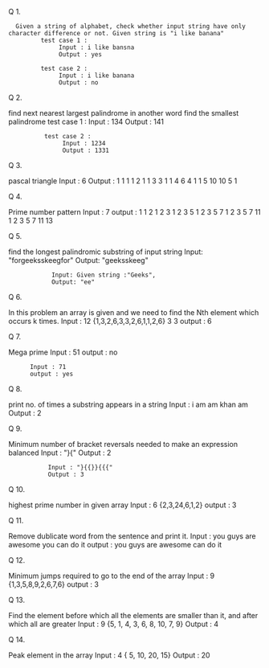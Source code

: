 Q 1.

      Given a string of alphabet, check whether input string have only character difference or not. Given string is "i like banana"
             test case 1 :
                  Input : i like bansna
                  Output : yes

             test case 2 :
                  Input : i like banana
                  Output : no


Q 2.

 find next nearest largest palindrome in another word find the smallest palindrome
              test case 1 :
                   Input : 134
                   Output : 141
 
              test case 2 :
                   Input : 1234
                   Output : 1331


Q 3.

 pascal triangle
           Input : 6
           Output : 1
                    1 1
                    1 2 1
                    1 3 3 1
                    1 4 6 4 1
                    1 5 10 10 5 1

Q 4.

 Prime number pattern
            Input : 7
            output : 1
                     1 2
                     1 2 3
                     1 2 3 5
                     1 2 3 5 7
                     1 2 3 5 7 11
                     1 2 3 5 7 11 13 


Q 5.

 find the longest palindromic substring of input string
                Input: "forgeeksskeegfor" 
                Output: "geeksskeeg"

                Input: Given string :"Geeks", 
                Output: "ee"


Q 6.

 In this problem an array is given and we need to find the Nth element which occurs k times.
               Input : 12
                       {1,3,2,6,3,3,2,6,1,1,2,6}
                       3
                       3
               output : 6


Q 7.

 Mega prime
          Input : 51
          output : no

          Input : 71
          output : yes
     


Q 8.

 print no. of times a substring appears in a string
              Input : i am am khan
                      am
              Output : 2


Q 9.

 Minimum number of bracket reversals needed to make an expression balanced
               Input : "}{"
               Output : 2

               Input : "}{{}}{{{"
               Output : 3

Q 10.

 highest prime number in given array
              Input : 6
                      {2,3,24,6,1,2}
              output : 3

Q 11.

 Remove dublicate word from the sentence and print it.
              Input : you guys are awesome you can do it
              output : you guys are awesome can do it


Q 12.

 Minimum jumps required to go to the end of the array
              Input : 9
                      {1,3,5,8,9,2,6,7,6}
              output : 3


Q 13.

 Find the element before which all the elements are smaller than it, and after which all are greater
              Input : 9
                      {5, 1, 4, 3, 6, 8, 10, 7, 9}
              Output : 4


Q 14.

 Peak element in the array 
             Input : 4
                     { 5, 10, 20, 15}
             Output : 20

